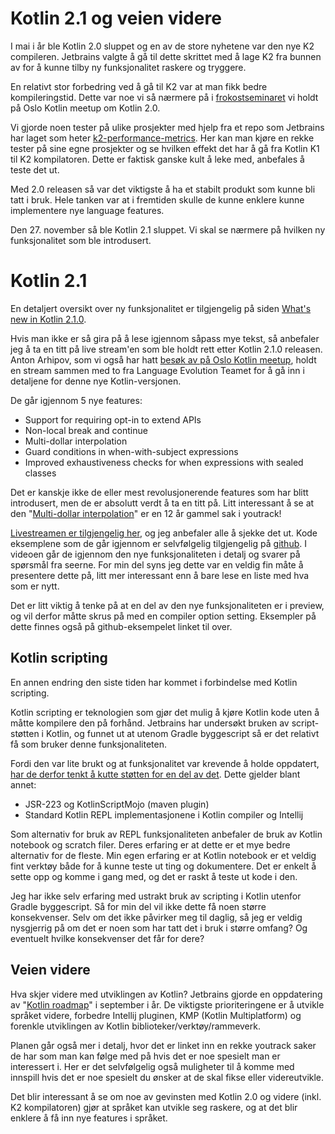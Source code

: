 # Kotlin 2.1 og veien videre

I mai i år ble Kotlin 2.0 sluppet og en av de store nyhetene var den nye K2 compileren.
Jetbrains valgte å gå til dette skrittet med å lage K2 fra bunnen av for å kunne tilby ny funksjonalitet raskere og tryggere.

En relativt stor forbedring ved å gå til K2 var at man fikk bedre kompileringstid.
Dette var noe vi så nærmere på i [frokostseminaret](https://www.meetup.com/meetup-group-nwerbymu/events/302809664) vi holdt på Oslo Kotlin meetup om Kotlin 2.0.

Vi gjorde noen tester på ulike prosjekter med hjelp fra et repo som Jetbrains har laget som heter [k2-performance-metrics](https://github.com/Kotlin/k2-performance-metrics).
Her kan man kjøre en rekke tester på sine egne prosjekter og se hvilken effekt det har å gå fra Kotlin K1 til K2 kompilatoren. Dette er faktisk ganske kult å leke med, anbefales å teste det ut.

Med 2.0 releasen så var det viktigste å ha et stabilt produkt som kunne bli tatt i bruk. 
Hele tanken var at i fremtiden skulle de kunne enklere kunne implementere nye language features.

Den 27. november så ble Kotlin 2.1 sluppet. Vi skal se nærmere på hvilken ny funksjonalitet som ble introdusert.

# Kotlin 2.1

En detaljert oversikt over ny funksjonalitet er tilgjengelig på siden [What's new in Kotlin 2.1.0](https://kotlinlang.org/docs/whatsnew21.html).

Hvis man ikke er så gira på å lese igjennom såpass mye tekst, så anbefaler jeg å ta en titt på live stream'en som ble holdt rett etter Kotlin 2.1.0 releasen.
Anton Arhipov, som vi også har hatt [besøk av på Oslo Kotlin meetup](https://www.meetup.com/meetup-group-nwerbymu/events/287832922/?utm_medium=referral&utm_campaign=share-btn_savedevents_share_modal&utm_source=link),
holdt en stream sammen med to fra Language Evolution Teamet for å gå inn i detaljene for denne nye Kotlin-versjonen.

De går igjennom 5 nye features:
- Support for requiring opt-in to extend APIs
- Non-local break and continue
- Multi-dollar interpolation
- Guard conditions in when-with-subject expressions
- Improved exhaustiveness checks for when expressions with sealed classes

Det er kanskje ikke de eller mest revolusjonerende features som har blitt introdusert, men de er absolutt verdt å ta en titt på.
Litt interessant å se at den "[Multi-dollar interpolation](https://youtrack.jetbrains.com/issue/KT-2425/Multidollar-interpolation-improve-handling-of-in-string-literals)" er en 12 år gammel sak i youtrack!

[Livestreamen er tilgjengelig her](https://www.youtube.com/live/jlgRcpVRqEo?si=C9YrEFPgQoe6XK6w), og jeg anbefaler alle å sjekke det ut.
Kode eksemplene som de går igjennom er selvfølgelig tilgjengelig på [github](https://github.com/antonarhipov/kotlin-langauge-updates-2.1.0).
I videoen går de igjennom den nye funksjonaliteten i detalj og svarer på spørsmål fra seerne. 
For min del syns jeg dette var en veldig fin måte å presentere dette på, litt mer interessant enn å bare lese en liste med hva som er nytt.

Det er litt viktig å tenke på at en del av den nye funksjonaliteten er i preview, og vil derfor måtte skrus på med en compiler option setting.
Eksempler på dette finnes også på github-eksempelet linket til over.

## Kotlin scripting

En annen endring den siste tiden har kommet i forbindelse med Kotlin scripting.

Kotlin scripting er teknologien som gjør det mulig å kjøre Kotlin kode uten å måtte kompilere den på forhånd.
Jetbrains har undersøkt bruken av script-støtten i Kotlin, og funnet ut at utenom Gradle byggescript så er det relativt få som bruker denne funksjonaliteten.

Fordi den var lite brukt og at funksjonalitet var krevende å holde oppdatert, [har de derfor tenkt å kutte støtten for en del av det](https://blog.jetbrains.com/kotlin/2024/11/state-of-kotlin-scripting-2024/).
Dette gjelder blant annet:
- JSR-223 og KotlinScriptMojo (maven plugin)
- Standard Kotlin REPL implementasjonene i Kotlin compiler og Intellij

Som alternativ for bruk av REPL funksjonaliteten anbefaler de bruk av Kotlin notebook og scratch filer. Deres erfaring er at dette er et mye bedre alternativ for de fleste.
Min egen erfaring er at Kotlin notebook er et veldig fint verktøy både for å kunne teste ut ting og dokumentere.
Det er enkelt å sette opp og komme i gang med, og det er raskt å teste ut kode i den.

Jeg har ikke selv erfaring med ustrakt bruk av scripting i Kotlin utenfor Gradle byggescript.
Så for min del vil ikke dette få noen større konsekvenser. 
Selv om det ikke påvirker meg til daglig, så jeg er veldig nysgjerrig på om det er noen som har tatt det i bruk i større omfang?
Og eventuelt hvilke konsekvenser det får for dere?

## Veien videre

Hva skjer videre med utviklingen av Kotlin? Jetbrains gjorde en oppdatering av "[Kotlin roadmap](https://kotlinlang.org/docs/roadmap.html)" i september i år.
De viktigste prioriteringene er å utvikle språket videre, forbedre Intellij pluginen, KMP (Kotlin Multiplatform) og forenkle utviklingen av Kotlin biblioteker/verktøy/rammeverk.

Planen går også mer i detalj, hvor det er linket inn en rekke youtrack saker de har som man kan følge med på hvis det er noe spesielt man er interessert i.
Her er det selvfølgelig også muligheter til å komme med innspill hvis det er noe spesielt du ønsker at de skal fikse eller videreutvikle.

Det blir interessant å se om noe av gevinsten med Kotlin 2.0 og videre (inkl. K2 kompilatoren) gjør at språket kan utvikle seg raskere, og at det blir enklere å få inn nye features i språket.
